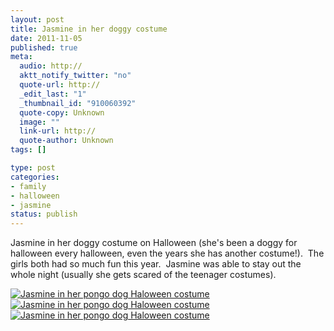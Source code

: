 ```yaml
--- 
layout: post
title: Jasmine in her doggy costume
date: 2011-11-05
published: true
meta: 
  audio: http://
  aktt_notify_twitter: "no"
  quote-url: http://
  _edit_last: "1"
  _thumbnail_id: "910060392"
  quote-copy: Unknown
  image: ""
  link-url: http://
  quote-author: Unknown
tags: []

type: post
categories: 
- family
- halloween
- jasmine
status: publish
---
```

Jasmine in her doggy costume on Halloween (she's been a doggy for halloween every halloween, even the years she has another costume!).  The girls both had so much fun this year.  Jasmine was able to stay out the whole night (usually she gets scared of the teenager costumes).

[![](http://media.eick.us/2011/11/Jasmine-Haloween-Doggy-1-333x500.jpg "Jasmine in her pongo dog Haloween costume")](http://media.eick.us/2011/11/Jasmine-Haloween-Doggy-1.jpg)[![](http://media.eick.us/2011/11/Jasmine-Haloween-Doggy-333x500.jpg "Jasmine in her pongo dog Haloween costume")](http://media.eick.us/2011/11/Jasmine-Haloween-Doggy.jpg)[![](http://media.eick.us/2011/11/Jasmine-Haloween-Doggy-2-500x333.jpg "Jasmine in her pongo dog Haloween costume")](http://media.eick.us/2011/11/Jasmine-Haloween-Doggy-2.jpg)
